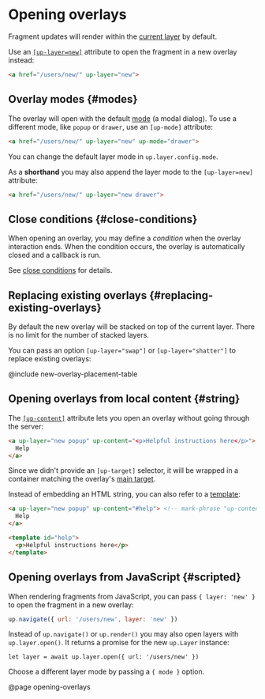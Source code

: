 Opening overlays
================

Fragment updates will render within the [current layer](/up.layer.current) by default.

Use an [`[up-layer=new]`](/up-layer-new) attribute to open the fragment in a new overlay instead:

```html
<a href="/users/new/" up-layer="new">
```

Overlay modes {#modes}
-------------

The overlay will open with the default [mode](/layer-terminology) (a modal dialog).
To use a different mode, like `popup` or `drawer`, use an `[up-mode]` attribute:

```html
<a href="/users/new/" up-layer="new" up-mode="drawer">
```

You can change the default layer mode in `up.layer.config.mode`.

As a **shorthand** you may also append the layer mode to the `[up-layer=new]` attribute:

```html
<a href="/users/new/" up-layer="new drawer">
```

Close conditions {#close-conditions}
----------------

When opening an overlay, you may define a *condition* when the overlay interaction ends.
When the condition occurs, the overlay is automatically closed and a callback is run.

See [close conditions](/closing-overlays#close-conditions) for details.


Replacing existing overlays {#replacing-existing-overlays}
---------------------------

By default the new overlay will be stacked on top of the current layer. There is no limit for the number of stacked layers.

You can pass an option `[up-layer="swap"]` or `[up-layer="shatter"]` to replace existing overlays:

@include new-overlay-placement-table


Opening overlays from local content {#string}
------------------------------------

The [`[up-content]`](/up-follow#up-content) attribute lets you open an overlay without going through the server:

```html
<a up-layer="new popup" up-content="<p>Helpful instructions here</p>"> <!-- mark-phrase "up-content" -->
  Help
</a>
```

Since we didn't provide an `[up-target]` selector, it will be wrapped in a container matching the overlay's [main target](/main).

Instead of embedding an HTML string, you can also refer to a [template](/templates):

```html
<a up-layer="new popup" up-content="#help"> <!-- mark-phrase "up-content" -->
  Help
</a>

<template id="help">
  <p>Helpful instructions here</p>
</template>
```



Opening overlays from JavaScript {#scripted}
--------------------------------

When rendering fragments from JavaScript, you can pass `{ layer: 'new' }` to open the fragment in a new overlay:

```js
up.navigate({ url: '/users/new', layer: 'new' })
```

Instead of `up.navigate()` or `up.render()` you may also open layers with `up.layer.open()`.
It returns a promise for the new `up.Layer` instance:

```
let layer = await up.layer.open({ url: '/users/new' })
```

Choose a different layer mode by passing a `{ mode }` option.

@page opening-overlays

